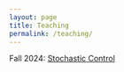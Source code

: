 ```yaml
---
layout: page
title: Teaching
permalink: /teaching/
---
```


Fall 2024: [Stochastic Control](stochasticcontrolFA24)
